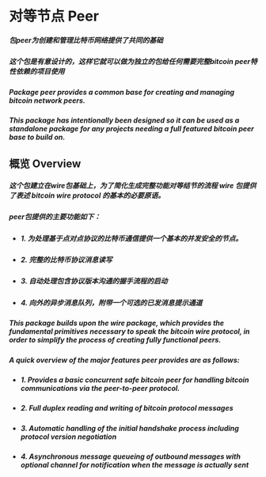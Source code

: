 <h1>对等节点 Peer</h1>
<h5>包peer为创建和管理比特币网络提供了共同的基础</h5>
<h5>这个包是有意设计的，这样它就可以做为独立的包给任何需要完整bitcoin peer特性依赖的项目使用</h5>
<h5>Package peer provides a common base for creating and managing bitcoin network peers.</h5>
<h5>This package has intentionally been designed so it can be used as a standalone package for any projects needing a full featured bitcoin peer base to build on.</h5>

<h2>概览 Overview</h2>
<h5>这个包建立在wire包基础上，为了简化生成完整功能对等结节的流程 wire 包提供了表述 bitcoin wire protocol 的基本的必要原语。</h5>
<h5>peer包提供的主要功能如下：</h5>
<ul>
<li><h5>1. 为处理基于点对点协议的比特币通信提供一个基本的并发安全的节点。</h5></li>
<li><h5>2. 完整的比特币协议消息读写</h5></li>
<li><h5>3. 自动处理包含协议版本沟通的握手流程的启动</h5></li>
<li><h5>4. 向外的异步消息队列，附带一个可选的已发消息提示通道</h5></li>
</ul>
<h5>This package builds upon the wire package, which provides the fundamental primitives necessary to speak the bitcoin wire protocol, in order to simplify the process of creating fully functional peers. </h5>
<h5>A quick overview of the major features peer provides are as follows:</h5>
<ul>
  <li><h5>1. Provides a basic concurrent safe bitcoin peer for handling bitcoin communications via the peer-to-peer protocol.</h5></li>
  <li><h5>2. Full duplex reading and writing of bitcoin protocol messages</h5></li>
  <li><h5>3. Automatic handling of the initial handshake process including protocol version negotiation</h5></li>
  <li><h5>4. Asynchronous message queueing of outbound messages with optional channel for notification when the message is actually sent</h5></li>
</ul>